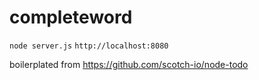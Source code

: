 # completeword

`node server.js`
`http://localhost:8080`

boilerplated from https://github.com/scotch-io/node-todo